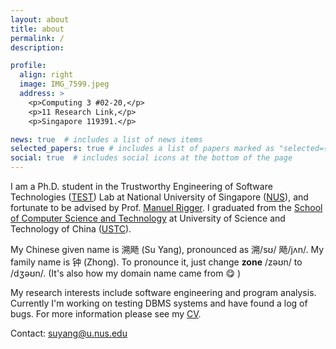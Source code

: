 ```yaml
---
layout: about
title: about
permalink: /
description: 

profile:
  align: right
  image: IMG_7599.jpeg
  address: >
    <p>Computing 3 #02-20,</p>
    <p>11 Research Link,</p> 
    <p>Singapore 119391.</p>

news: true  # includes a list of news items
selected_papers: true # includes a list of papers marked as "selected={true}"
social: true  # includes social icons at the bottom of the page
---
```


I am a Ph.D. student in the Trustworthy Engineering of Software Technologies ([TEST](https://nus-test.github.io/)) Lab at National University of Singapore ([NUS](https://nus.edu.sg/)), and fortunate to be advised by Prof. [Manuel Rigger](https://www.manuelrigger.at/). I graduated from the [School of Computer Science and Technology](http://en.cs.ustc.edu.cn/) at University of Science and Technology of China ([USTC](http://en.ustc.edu.cn/)).
<!-- I am a senior undergraduate in the [School of Computer Science and Technology](http://en.cs.ustc.edu.cn/) at [University of Science and Technology of China (USTC)](http://en.ustc.edu.cn/). I will join [NUS](https://nus.edu.sg/) as a Ph.D. candidate in Fall 2022. -->

My Chinese given name is 溯飏 (Su Yang), pronounced as 溯/sʊ/ 飏/jʌn/. My family name is 钟 (Zhong). To pronounce it, just change <b>zone</b> /zəʊn/ to /dʒəʊn/. (It's also how my domain name came from 😋 )

My research interests include software engineering and program analysis. Currently I'm working on testing DBMS systems and have found a log of bugs. For more information please see my <a href="CV">CV</a>.

Contact: suyang@u.nus.edu

